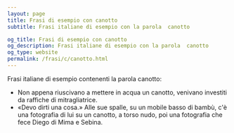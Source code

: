 ```yaml
---
layout: page
title: Frasi di esempio con canotto 
subtitle: Frasi italiane di esempio con la parola  canotto

og_title: Frasi di esempio con canotto 
og_description: Frasi italiane di esempio con la parola  canotto
og_type: website
permalink: /frasi/c/canotto.html
---
```


Frasi italiane di esempio contenenti la parola canotto:


- Non appena riuscivano a mettere in acqua un canotto, venivano investiti da raffiche di mitragliatrice.
- «Devo dirti una cosa.» Alle sue spalle, su un mobile basso di bambù, c'è una fotografia di lui su un canotto, a torso nudo, poi una fotografia che fece Diego di Mima e Sebina.
